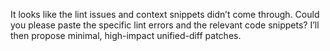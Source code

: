 It looks like the lint issues and context snippets didn’t come through. Could you please paste the specific lint errors and the relevant code snippets? I’ll then propose minimal, high-impact unified-diff patches.